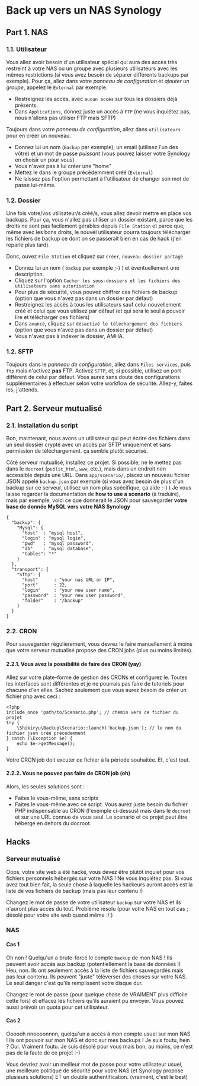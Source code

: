 # Back up vers un NAS Synology

## Part 1. NAS

### 1.1. Utilisateur

Vous allez avoir besoin d'un utilisateur spécial qui aura des accès très restreint à votre NAS ou un groupe avec plusieurs utilisateurs avec les mêmes restrictions (si vous avez besoin de séparer différents backups par exemple).
Pour ça, allez dans votre *panneau de configuration* et *ajouter un groupe*, appelez le `External` par exemple. 
  - Restreignez les accès, avec `aucun accès` sur tous les dossiers déjà présents.
  - Dans `Applications`, donnez juste un accès à `FTP` (ne vous inquiétez pas, nous n'allons pas utiliser FTP mais SFTP)
  
Toujours dans votre *panneau de configuration*, allez dans `utilisateurs` pour en créer un nouveau.
  - Donnez lui un nom (`Backup` par exemple), un email (utilisez l'un des vôtre) et un mot de passe *puissant* (vous pouvez laisser votre Synology en choisir un pour vous)
  - Vous n'avez pas à lui créer une "home"
  - Mettez le dans le groupe précédemment créé (`External`)
  - Ne laissez pas l'option permettant à l'utilisateur de changer son mot de passe lui-même.
  
### 1.2. Dossier

Une fois votre/vos utilisateur/s créé/s, vous allez devoir mettre en place vos backups. Pour ça, vous n'allez pas utiliser un dossier existant, parce que les droits ne sont pas facilement gérables depuis `File Station` et parce que, même avec les bons droits, le nouvel utilisateur pourra toujours télécharger les fichiers de backup ce dont on se passerait bien en cas de hack (j'en reparle plus tard).

Donc, ouvez `File Station` et cliquez sur `créer`, `nouveau dossier partagé`
  - Donnez lui un nom ( `backup` par exemple ;-) ) et éventuellement une description.
  - Cliquez sur l'option `Cacher les sous-dossiers et les fichiers des utilisateurs sans autorisation`
  - Pour plus de sécurité, vous pouvez chiffrer ces fichiers de backup (option que vous n'avez pas dans un dossier par défaut)
  - Restreignez les accès à tous les utilisateurs sauf celui nouvellement créé et celui que vous utilisez par défaut (et qui sera le seul à pouvoir lire et télécharger ces fichiers)
  - Dans `avancé`, cliquez sur `désactivé le téléchargement des fichiers` (option que vous n'avez pas dans un dossier par défaut)
  - Vous n'avez pas à indexer le dossier, AMHA.
  
### 1.2. SFTP

Toujours dans le *panneau de configuration*, allez dans `Files services`, puis `ftp` mais n'activez **pas** FTP. Activez `SFTP`, et, si possible, utilisez un port différent de celui par défaut.
Vous aurez sans doute des configurations supplémentaires à effectuer selon votre workflow de sécurité. Allez-y, faites les, j'attends.
  
## Part 2. Serveur mutualisé

### 2.1. Installation du script

Bon, maintenant, nous avons un utilisateur qui peut écrire des fichiers dans un seul dossier crypté avec un accès par SFTP uniquement et sans permission de téléchargement. ça semble plutôt sécurisé.

Côté serveur mutualisé, installez ce projet. Si possible, ne le mettez pas dans le `docroot` (`public_html`, `www`, etc.), mais dans un endroit non accessible depuis une URL.
Dans `app/scenario/`, placez un nouveau fichier JSON appelé `backup.json` par exemple (si vous avez besoin de plus d'un backup sur ce serveur, utilisez un nom plus spécifique, ça aide ;-) )
Je vous laisse regarder la documentation de **how to use a scenario** (à traduire), mais par exemple, voici ce que donnerait le JSON pour sauvegarder **votre base de donnée MySQL vers votre NAS Synology**

```
{
  "backup": {
    "Mysql": {
      "host"  : "mysql host",
      "login" : "mysql login",
      "pwd"   : "mysql password",
      "db"    : "mysql database",
      "tables": "*"
    }
  },
  "transport": {
    "Sftp": {
      "host"      : "your nas URL or IP",
	  "port"      : 22,
      "login"     : "your new user name",
      "password"  : "your new user password",
      "folder"    : "/backup"
    }
  }
}
```

### 2.2. CRON

Pour sauvegarder régulièrement, vous devrez le faire manuellement à moins que votre serveur mutualisé propose des CRON jobs (plus ou moins limités).

#### 2.2.1. Vous avez la possibilité de faire des CRON (yay)

Allez sur votre plate-forme de gestion des CRONs et configurez le. Toutes les interfaces sont différentes et je ne pourrais pas faire de tutoriels pour chacune d'en elles.
Sachez seulement que vous aurez besoin de créer un fichier php avec ceci :

```
<?php
include_once 'path/to/Scenario.php'; // chemin vers ce fichier du projet
try {
    \Shikiryu\Backup\Scenario::launch('backup.json'); // le nom du fichier json créé précédemment
} catch (\Exception $e) {
    echo $e->getMessage();
}
```

Votre CRON job doit excuter ce fichier à la période souhaitée. Et, c'est tout.

#### 2.2.2. Vous ne pouvez pas faire de CRON job (oh)

Alors, les seules solutions sont :

  - Faites le vous-même, sans scripts
  - Faites le vous-même avec ce script. Vous aurez juste besoin du fichier PHP indispensable au CRON (l'exemple ci-dessus) mais dans le `docroot` et sur une URL connue de vous seul. Le scenario et ce projet peut être hébergé en dehors du docroot.

## Hacks

### Serveur mutualisé

Oops, votre site web a été hacké, vous devez être plutôt inquiet pour vos fichiers personnels hébergés sur votre NAS !
Ne vous inquiétez pas. Si vous avez tout bien fait, la seule chose à laquelle les hackeurs auront accès est la liste de vos fichiers de backup (mais pas leur contenu !) 

Changez le mot de passe de votre utilisateur `backup` sur votre NAS et ils n'auront plus accès du tout. Problème résolu (pour votre NAS en tout cas ; désolé pour votre site web quand même :/ )

### NAS

#### Cas 1
Oh non ! Quelqu'un a brute-forcé le compte `backup` de mon NAS ! Ils peuvent avoir accès aux backup (potentiellement la base de données !)
Heu, non. Ils ont seulement accès à la liste de fichiers sauvegardés mais pas leur contenu. Ils peuvent "juste" téléverser des choses sur votre NAS. 
Le seul danger c'est qu'ils remplissent votre disque dur.

Changez le mot de passe (pour quelque chose de VRAIMENT plus difficile cette fois) et effacez les fichiers qu'ils auraient pu envoyer. Vous pouvez aussi prévoir un quota pour cet utilisateur.

#### Cas 2
Oooooh nnoooonnnn, quelqu'un a accès à mon compte usuel sur mon NAS ! Ils ont pouvoir sur mon NAS et donc sur mes backups ! Je suis foutu, hein ?
Oui. Vraiment foutu. Je suis désolé pour vous mais bon, au moins, ce n'est pas de la faute de ce projet :-)

Vous devriez avoir un meilleur mot de passe pour votre utilisateur usuel, une meilleure politique de sécurité pour votre NAS (et Synology propose plusieurs solutions) ET un double authentification. (vraiment, c'est le best)

